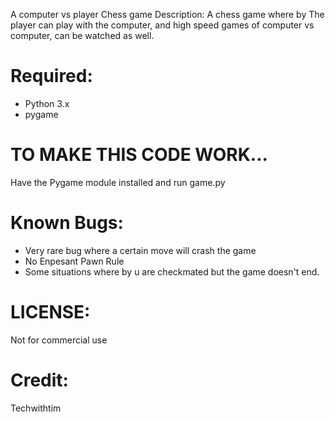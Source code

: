  A computer vs player Chess game
Description: A chess game where by The player can play with the computer, and high speed games of computer vs computer, can be watched as well.


# Required:
- Python 3.x
- pygame


# TO MAKE THIS CODE WORK...
Have the Pygame module installed and run game.py


# Known Bugs:
- Very rare bug where a certain move will crash the game
- No Enpesant Pawn Rule
- Some situations where by u are checkmated but the game doesn't end.


# LICENSE:
Not for commercial use

# Credit:
Techwithtim
